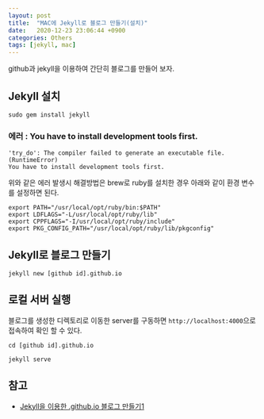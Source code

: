 ```yaml
---
layout: post
title:  "MAC에 Jekyll로 블로그 만들기(설치)"
date:   2020-12-23 23:06:44 +0900
categories: Others
tags: [jekyll, mac]
---
```


github과 jekyll을 이용하여 간단히 블로그를 만들어 보자.

## Jekyll 설치
```
sudo gem install jekyll
```

### 에러 : You have to install development tools first. 

```
'try_do': The compiler failed to generate an executable file. (RuntimeError)
You have to install development tools first.
```
위와 같은 에러 발생시 해결방법은 brew로 ruby를 설치한 경우 아래와 같이 환경 변수를 설정하면 된다.

```
export PATH="/usr/local/opt/ruby/bin:$PATH"
export LDFLAGS="-L/usr/local/opt/ruby/lib"
export CPPFLAGS="-I/usr/local/opt/ruby/include"
export PKG_CONFIG_PATH="/usr/local/opt/ruby/lib/pkgconfig"
```

## Jekyll로 블로그 만들기

```
jekyll new [github id].github.io
```

## 로컬 서버 실행
블로그를 생성한 디렉토리로 이동한 server를 구동하면 `http://localhost:4000`으로 접속하여 확인 할 수 있다.
```
cd [github id].github.io

jekyll serve
```


## 참고
* [Jekyll을 이용한 .github.io 블로그 만들기1](https://gmlwjd9405.github.io/2017/10/06/Jekyll-github.io-blog-1.html)